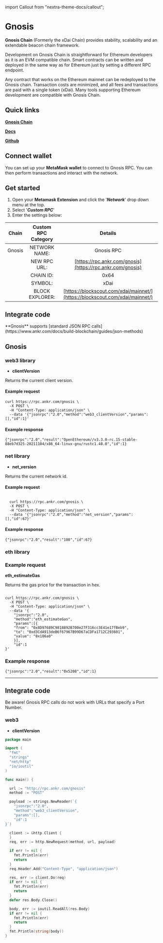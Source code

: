 import Callout from "nextra-theme-docs/callout";

# Gnosis

**Gnosis Chain** (Formerly the xDai Chain) provides stability, scalability and an extendable beacon chain framework.

Development on Gnosis Chain is straightforward for Ethereum developers as it is an EVM compatible chain. Smart contracts can be written and deployed in the same way as for Ethereum just by setting a different RPC endpoint.

Any contract that works on the Ethereum mainnet can be redeployed to the Gnosis chain. Transaction costs are minimized, and all fees and transactions are paid with a single token (xDai). Many tools supporting Ethereum development are compatible with Gnosis Chain. 

## Quick links

[**Gnosis Chain**](https://www.xdaichain.com/)

[**Docs**](https://www.xdaichain.com/)

[**Github**](https://github.com/xdaichain)


## Connect wallet

You can set up your **MetaMask wallet** to connect to Gnosis RPC. You can then perform transactions and interact with the network.

## Get started

1. Open your **Metamask Extension** and click the '_**Network**_' drop down menu at the top.
2. Select '_**Custom RPC**_'
3. Enter the settings below:

|   Chain   | Custom RPC Category |                                    Details                                    |
| :-------: | :-----------------: | :---------------------------------------------------------------------------: |
| Gnosis |    NETWORK NAME:    |                                 Gnosis RPC                                 |
|           |     NEW RPC URL:    |        [https://rpc.ankr.com/gnosis](https://rpc.ankr.com/gnosis)       |
|           |      CHAIN ID:      |                                     0x64                                    |
|           |       SYMBOL:       |                                      xDai                                     |
|           |   BLOCK EXPLORER:   | [https://blockscout.com/xdai/mainnet/](https://blockscout.com/xdai/mainnet/) |


## Integrate code

<Callout>
**Gnosis** supports [standard JSON RPC calls](https://www.ankr.com/docs/build-blockchain/guides/json-methods)
</Callout>

## Gnosis

### web3 library

- **clientVersion**

Returns the current client version.

#### Example request

```
curl https://rpc.ankr.com/gnosis \
  -X POST \
  -H "Content-Type: application/json" \
  --data '{"jsonrpc":"2.0","method":"web3_clientVersion","params":[],"id":1}'
```



#### Example response

```
{"jsonrpc":"2.0","result":"OpenEthereum//v3.3.0-rc.15-stable-88eb7d325-20211104/x86_64-linux-gnu/rustc1.48.0","id":1}
```

### net library

- **net_version**

Returns the current network id.


#### Example request

```
  
  curl https://rpc.ankr.com/gnosis \
  -X POST \
  -H "Content-Type: application/json" \
  --data '{"jsonrpc":"2.0","method":"net_version","params":[],"id":67}'
```

#### Example response

```
{"jsonrpc":"2.0","result":"100","id":67}
```

### eth library

### Example request

**eth_estimateGas**

Returns the gas price for the transaction in hex.

```

curl https://rpc.ankr.com/gnosis \
  -X POST \
  -H "Content-Type: application/json" \
  --data '{
    "jsonrpc":"2.0",
    "method":"eth_estimateGas",
    "params":[{
    "from": "0x8D97689C9818892B700e27F316cc3E41e17fBeb9",
    "to": "0xd3CdA913deB6f67967B99D67aCDFa1712C293601",
    "value": "0x186a0"
    }],
    "id":1
}'
```

### Example response

```
{"jsonrpc":"2.0","result":"0x5208","id":1}
```

---
## Integrate code

<Callout type="warning" emoji="❗">
Be aware! Gnosis RPC calls do not work with URLs that specify a Port Number. 
</Callout>

### web3 

- **clientVersion**

```go
package main

import (
  "fmt"
  "strings"
  "net/http"
  "io/ioutil"
)

func main() {

  url := "http://rpc.ankr.com/gnosis"
  method := "POST"

  payload := strings.NewReader(`{
	"jsonrpc":"2.0",
	"method":"web3_clientVersion",
	"params":[],
	"id":1
}`)

  client := &http.Client {
  }
  req, err := http.NewRequest(method, url, payload)

  if err != nil {
    fmt.Println(err)
    return
  }
  req.Header.Add("Content-Type", "application/json")

  res, err := client.Do(req)
  if err != nil {
    fmt.Println(err)
    return
  }
  defer res.Body.Close()

  body, err := ioutil.ReadAll(res.Body)
  if err != nil {
    fmt.Println(err)
    return
  }
  fmt.Println(string(body))
}
```

